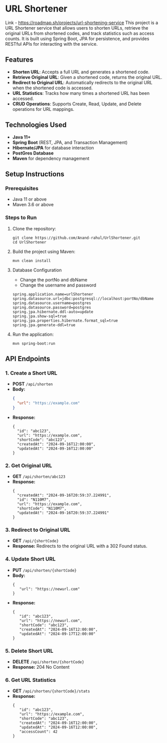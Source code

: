 # URL Shortener 

Link - https://roadmap.sh/projects/url-shortening-service
This project is a URL Shortener service that allows users to shorten URLs, retrieve the original URLs from shortened codes, and track statistics such as access counts. It is built using Spring Boot, JPA for persistence, and provides RESTful APIs for interacting with the service.

## Features

- **Shorten URL**: Accepts a full URL and generates a shortened code.
- **Retrieve Original URL**: Given a shortened code, returns the original URL.
- **Redirect to Original URL**: Automatically redirects to the original URL when the shortened code is accessed.
- **URL Statistics**: Tracks how many times a shortened URL has been accessed.
- **CRUD Operations**: Supports Create, Read, Update, and Delete operations for URL mappings.

## Technologies Used

- **Java 11+**
- **Spring Boot** (REST, JPA, and Transaction Management)
- **Hibernate/JPA** for database interaction
- **PostGres Database**
- **Maven** for dependency management

## Setup Instructions

### Prerequisites

- Java 11 or above
- Maven 3.6 or above

### Steps to Run

1. Clone the repository:

   ```
   git clone https://github.com/Anand-rahul/UrlShortener.git
   cd UrlShortener

2. Build the project using Maven:

   ```
   mvn clean install

3. Database Configuration

     - Change the portNo and dbName 
     - Change the username and password
  
    ```
    spring.application.name=urlShortener
    spring.datasource.url=jdbc:postgresql://localhost:portNo/dbName
    spring.datasource.username=postgres
    spring.datasource.password=postgres
    spring.jpa.hibernate.ddl-auto=update
    spring.jpa.show-sql=true
    spring.jpa.properties.hibernate.format_sql=true
    spring.jpa.generate-ddl=true
3. Run the application:

   ```
   mvn spring-boot:run

## API Endpoints

### 1. Create a Short URL

- **POST** `/api/shorten`
- **Body:** 
  ```json
  {
    "url": "https://example.com"
  }
- **Response:**
  ```
  {
    "id": "abc123",
    "url": "https://example.com",
    "shortCode": "abc123",
    "createdAt": "2024-09-16T12:00:00",
    "updatedAt": "2024-09-16T12:00:00"
  }

### 2. Get Original URL

- **GET** `/api/shorten/abc123`
- **Response:**
  ```
  {
    "createdAt": "2024-09-16T20:59:37.224991",
    "id": "N110M7",
    "url": "https://example.com",
    "shortCode": "N110M7",
    "updatedAt": "2024-09-16T20:59:37.224991"
  }

### 3. Redirect to Original URL

- **GET** `/api/{shortCode}`
- **Response:** Redirects to the original URL with a 302 Found status.

### 4. Update Short URL

- **PUT** `/api/shorten/{shortCode}`
- **Body:** 
    ```
    {
       "url": "https://newurl.com"
    }
- **Response:**
   ```
   {
      "id": "abc123",
      "url": "https://newurl.com",
      "shortCode": "abc123",
      "createdAt": "2024-09-16T12:00:00",
      "updatedAt": "2024-09-17T12:00:00"
   }
   
### 5. Delete Short URL

- **DELETE** `/api/shorten/{shortCode}`
- **Response:** 204 No Content

### 6. Get URL Statistics

- **GET** `/api/shorten/{shortCode}/stats`
- **Response:** 
     ```
     {
        "id": "abc123",
        "url": "https://example.com",
        "shortCode": "abc123",
        "createdAt": "2024-09-16T12:00:00",
        "updatedAt": "2024-09-16T12:00:00",
        "accessCount": 42
     }

